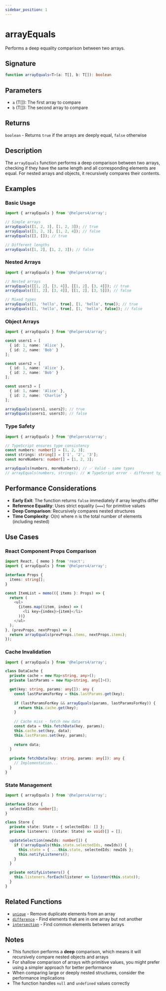 ```yaml
---
sidebar_position: 1
---
```


# arrayEquals

Performs a deep equality comparison between two arrays.

## Signature

```typescript
function arrayEquals<T>(a: T[], b: T[]): boolean
```

## Parameters

- `a` (T[]): The first array to compare
- `b` (T[]): The second array to compare

## Returns

`boolean` - Returns `true` if the arrays are deeply equal, `false` otherwise

## Description

The `arrayEquals` function performs a deep comparison between two arrays, checking if they have the same length and all corresponding elements are equal. For nested arrays and objects, it recursively compares their contents.

## Examples

### Basic Usage

```typescript
import { arrayEquals } from '@helpers4/array';

// Simple arrays
arrayEquals([1, 2, 3], [1, 2, 3]); // true
arrayEquals([1, 2, 3], [1, 2, 4]); // false
arrayEquals([], []); // true

// Different lengths
arrayEquals([1, 2], [1, 2, 3]); // false
```

### Nested Arrays

```typescript
import { arrayEquals } from '@helpers4/array';

// Nested arrays
arrayEquals([[1, 2], [3, 4]], [[1, 2], [3, 4]]); // true
arrayEquals([[1, 2], [3, 4]], [[1, 2], [3, 5]]); // false

// Mixed types
arrayEquals([1, 'hello', true], [1, 'hello', true]); // true
arrayEquals([1, 'hello', true], [1, 'hello', false]); // false
```

### Object Arrays

```typescript
import { arrayEquals } from '@helpers4/array';

const users1 = [
  { id: 1, name: 'Alice' },
  { id: 2, name: 'Bob' }
];

const users2 = [
  { id: 1, name: 'Alice' },
  { id: 2, name: 'Bob' }
];

const users3 = [
  { id: 1, name: 'Alice' },
  { id: 2, name: 'Charlie' }
];

arrayEquals(users1, users2); // true
arrayEquals(users1, users3); // false
```

### Type Safety

```typescript
import { arrayEquals } from '@helpers4/array';

// TypeScript ensures type consistency
const numbers: number[] = [1, 2, 3];
const strings: string[] = ['1', '2', '3'];
const moreNumbers: number[] = [1, 2, 3];

arrayEquals(numbers, moreNumbers); // ✅ Valid - same types
// arrayEquals(numbers, strings); // ❌ TypeScript error - different types
```

## Performance Considerations

- **Early Exit**: The function returns `false` immediately if array lengths differ
- **Reference Equality**: Uses strict equality (`===`) for primitive values
- **Deep Comparison**: Recursively compares nested structures
- **Time Complexity**: O(n) where n is the total number of elements (including nested)

## Use Cases

### React Component Props Comparison

```typescript
import React, { memo } from 'react';
import { arrayEquals } from '@helpers4/array';

interface Props {
  items: string[];
}

const ItemList = memo(({ items }: Props) => {
  return (
    <ul>
      {items.map((item, index) => (
        <li key={index}>{item}</li>
      ))}
    </ul>
  );
}, (prevProps, nextProps) => {
  return arrayEquals(prevProps.items, nextProps.items);
});
```

### Cache Invalidation

```typescript
import { arrayEquals } from '@helpers4/array';

class DataCache {
  private cache = new Map<string, any>();
  private lastParams = new Map<string, any[]>();

  get(key: string, params: any[]): any {
    const lastParamsForKey = this.lastParams.get(key);
    
    if (lastParamsForKey && arrayEquals(params, lastParamsForKey)) {
      return this.cache.get(key);
    }
    
    // Cache miss - fetch new data
    const data = this.fetchData(key, params);
    this.cache.set(key, data);
    this.lastParams.set(key, params);
    
    return data;
  }
  
  private fetchData(key: string, params: any[]): any {
    // Implementation...
  }
}
```

### State Management

```typescript
import { arrayEquals } from '@helpers4/array';

interface State {
  selectedIds: number[];
}

class Store {
  private state: State = { selectedIds: [] };
  private listeners: ((state: State) => void)[] = [];

  updateSelection(newIds: number[]) {
    if (!arrayEquals(this.state.selectedIds, newIds)) {
      this.state = { ...this.state, selectedIds: newIds };
      this.notifyListeners();
    }
  }

  private notifyListeners() {
    this.listeners.forEach(listener => listener(this.state));
  }
}
```

## Related Functions

- [`unique`](./unique.md) - Remove duplicate elements from an array
- [`difference`](./difference.md) - Find elements that are in one array but not another
- [`intersection`](./intersection.md) - Find common elements between arrays

## Notes

- This function performs a **deep** comparison, which means it will recursively compare nested objects and arrays
- For shallow comparison of arrays with primitive values, you might prefer using a simpler approach for better performance
- When comparing large or deeply nested structures, consider the performance implications
- The function handles `null` and `undefined` values correctly
